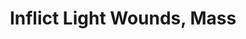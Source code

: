 ---
title: "Inflict Light Wounds, Mass"

spell:
  schools:
    - name:        "Necromancy"
      subschools:  []
      descriptors: []
  classes:
    - name:  "Cleric"
      abbr:  "Clr"
      level: 5
  domains:
    - name:  "Destruction"
      abbr:  "Destruction"
      level: 5
    - name:  "Ravage"
      abbr:  "Ravage"
      level: 5
  components:         [V, S]
  castingTime:        "1 standard action"
  range:              "Close (25 ft. + 5 ft./2 levels)"
  target:             "One creature/level, no two of which can be more than 30 ft. apart"
  duration:           "Instantaneous"
  savingThrow:        "Will half"
  spellResistance:    "Yes"
  description:        |
    Negative energy spreads out in all directions from the point of origin, dealing {% die_roll 1 8 0 %} points of damage +1 point per caster level (maximum +25) to nearby living enemies.

    Like other inflict spells, mass inflict light wounds cures undead in its area rather than damaging them. A cleric capable of spontaneously casting inflict spells can also spontaneously cast mass inflict spells.
---